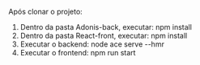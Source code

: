 Após clonar o projeto: 

1) Dentro da pasta Adonis-back, executar: npm install
2) Dentro da pasta React-front, executar: npm install
3) Executar o backend: node ace serve --hmr
4) Executar o frontend: npm run start

